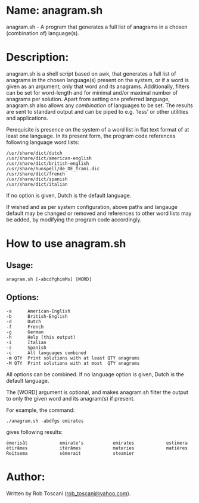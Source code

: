 # Name: anagram.sh
anagram.sh - A program that generates a full list of anagrams in a chosen (combination of) language(s).

# Description:
anagram.sh is a shell script based on awk, that generates a full list of anagrams in the chosen language(s) present on the system, or if a word is given as an argument, only that word and its anagrams.
Additionally, filters can be set for word-length and for minimal and/or maximal number of anagrams per solution.
Apart from setting one preferred language, anagram.sh also allows any *combination* of languages to be set.
The results are sent to standard output and can be piped to e.g. 'less' or other utilities and applications.

Perequisite is presence on the system of a word list in flat text format of at least one language.
In its present form, the program code references following language word lists: 

	/usr/share/dict/dutch
	/usr/share/dict/american-english
	/usr/share/dict/british-english
	/usr/share/hunspell/de_DE_frami.dic
	/usr/share/dict/french
	/usr/share/dict/spanish
	/usr/share/dict/italian

If no option is given, Dutch is the default language.

If wished and as per system configuration, above paths and langauge default may be changed or removed and references to other word lists may be added, by modifying the program code accordingly.

# How to use anagram.sh
## Usage:

	anagram.sh [-abcdfghimMs] [WORD]

## Options:
	-a      American-English
	-b      British-English
	-d      Dutch
	-f      French
	-g      German
	-h      Help (this output)
	-i      Italian
	-s      Spanish
	-c      All languages combined
	-m QTY  Print solutions with at least QTY anagrams
	-M QTY  Print solutions with at most  QTY anagrams

All options can be combined. If no language option is given, Dutch is the default language.

The [WORD] argument is optional, and makes anagram.sh filter the output to only the given word and its anagram(s) if present.

For example, the command:

	./anagram.sh -abdfgs emirates

gives following results:

	émerisât            emirate's           emirates            estimera            étirâmes            itérâmes            materies            matières            Reitsema            sèmerait            steamier 

# Author:
Written by Rob Toscani (rob_toscani@yahoo.com).
